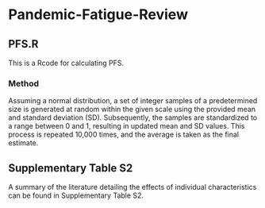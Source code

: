 # Pandemic-Fatigue-Review
## PFS.R
This is a Rcode for calculating PFS.
### Method
Assuming a normal distribution, a set of integer samples of a predetermined size is generated at random within the given scale using the provided mean and standard deviation (SD). Subsequently, the samples are standardized to a range between 0 and 1, resulting in updated mean and SD values. This process is repeated 10,000 times, and the average is taken as the final estimate.

## Supplementary Table S2
A summary of the literature detailing the effects of individual characteristics can be found in Supplementary Table S2.

